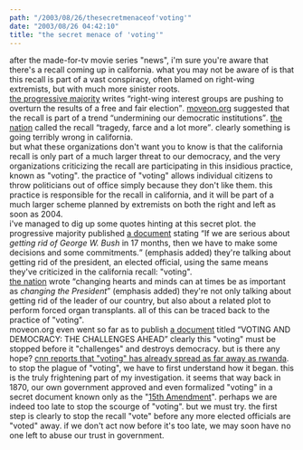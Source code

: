 ```yaml
---
path: "/2003/08/26/thesecretmenaceof'voting'" 
date: "2003/08/26 04:42:10" 
title: "the secret menace of 'voting'" 
---
```

after the made-for-tv movie series "news", i'm sure you're aware that there's a recall coming up in california. what you may not be aware of is that this recall is part of a vast conspiracy, often blamed on right-wing extremists, but with much more sinister roots.<br><a href="http://involve.progressivemajority.org/action/index.asp?step=2&amp;item=11167">the progressive majority</a> writes <q>right-wing interest groups are pushing to overturn the results of a free and fair election</q>. <a href="https://www.moveon.org/texasads/">moveon.org</a> suggested that the recall is part of a trend <q>undermining our democratic institutions</q>. <a href="http://www.thenation.com/doc.mhtml?i=20030901&amp;s=schrag">the nation</a> called the recall <q>tragedy, farce and a lot more</q>. clearly something is going terribly wrong in california.<br>but what these organizations don't want you to know is that the california recall is only part of a much larger threat to our democracy, and the very organizations criticizing the recall are participating in this insidious practice, known as "voting". the practice of "voting" allows individual citizens to throw politicians out of office simply because they don't like them. this practice is responsible for the recall in california, and it will be part of a much larger scheme planned by extremists on both the right and left as soon as 2004.<br>i've managed to dig up some quotes hinting at this secret plot. the progressive majority published <a href="http://www.progressivemajority.org/news/">a document</a> stating <q>If we are serious about *getting rid of George W. Bush* in 17 months, then we have to make some decisions and some commitments.</q> (emphasis added) they're talking about getting rid of the president, an elected official, using the same means they've criticized in the california recall: "voting".<br><a href="http://www.thenation.com/doc.mhtml?i=20030901&amp;s=schell">the nation</a> wrote <q>changing hearts and minds can at times be as important as *changing the President*</q> (emphasis added) they're not only talking about getting rid of the leader of our country, but also about a related plot to perform forced organ transplants. all of this can be traced back to the practice of "voting".<br>moveon.org even went so far as to publish <a href="http://www.moveon.org/moveonbulletin/bulletin24.html">a document</a> titled <q>VOTING AND DEMOCRACY: THE CHALLENGES AHEAD</q> clearly this "voting" must be stopped before it "challenges" and destroys democracy. but is there any hope? <a href="http://www.cnn.com/2003/WORLD/africa/08/24/rwanda.election.reut/index.html">cnn reports that "voting" has already spread as far away as rwanda</a>.<br>to stop the plague of "voting", we have to first understand how it began. this is the truly frightening part of my investigation. it seems that way back in 1870, our own government approved and even formalized "voting" in a secret document known only as the "<a href="http://www.ourdocuments.gov/content.php?page=transcript&amp;doc=44">15th Amendment</a>". perhaps we are indeed too late to stop the scourge of "voting". but we must try. the first step is clearly to stop the recall "vote" before any more elected officials are "voted" away. if we don't act now before it's too late, we may soon have no one left to abuse our trust in government.